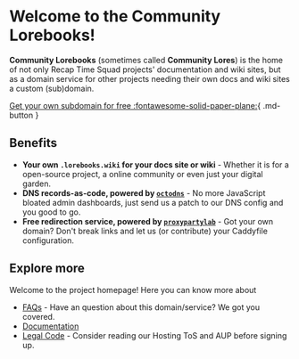 <!-- markdownlint-disable MD013 -->
# Welcome to the Community Lorebooks!

**Community Lorebooks** (sometimes called **Community Lores**) is the home of not only
Recap Time Squad projects' documentation and wiki sites, but as a domain service for other projects needing their own
docs and wiki sites a custom (sub)domain.

[Get your own subdomain for free :fontawesome-solid-paper-plane:](./docs/getting-started.md){ .md-button }

## Benefits

* **Your own `.lorebooks.wiki` for your docs site or wiki** - Whether it is for a open-source project, a online community or even just your digital garden.
* **DNS records-as-code, powered by [`octodns`](https://github.com/octodns/octodns)** - No more JavaScript bloated admin dashboards, just send us a patch to our DNS config and you good to go.
* **Free redirection service, powered by [`proxypartylab`](https://proxyparty.lorebooks.wiki)** - Got your own domain? Don't break links and let us (or contribute) your Caddyfile configuration.

## Explore more

Welcome to the project homepage! Here you can know more about

* [FAQs](./faqs.md) - Have an question about this domain/service? We got you covered.
* [Documentation](./docs/index.md)
* [Legal Code](./legal/index.md) - Consider reading our Hosting ToS and AUP before signing up.
